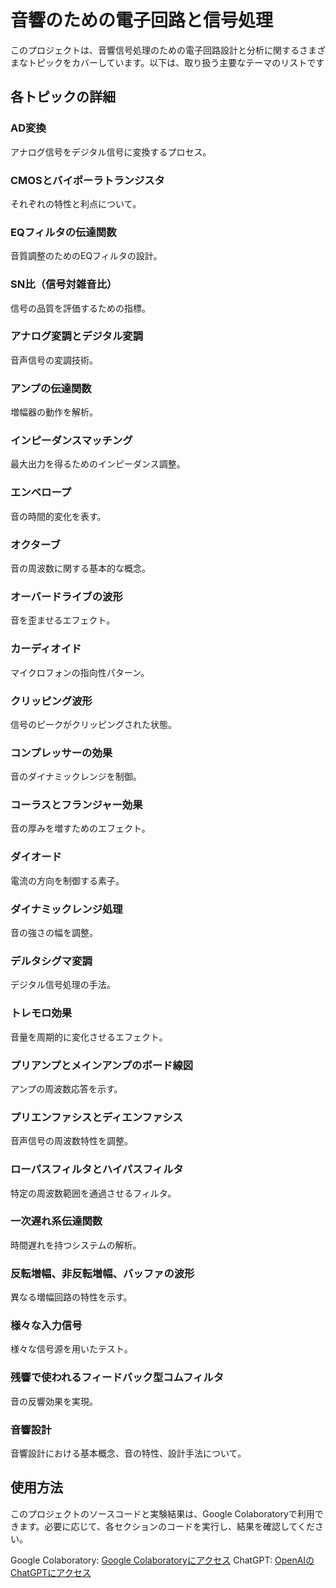 
# 音響のための電子回路と信号処理
このプロジェクトは、音響信号処理のための電子回路設計と分析に関するさまざまなトピックをカバーしています。以下は、取り扱う主要なテーマのリストです

## 各トピックの詳細
### AD変換
アナログ信号をデジタル信号に変換するプロセス。

### CMOSとバイポーラトランジスタ
それぞれの特性と利点について。

### EQフィルタの伝達関数
音質調整のためのEQフィルタの設計。

### SN比（信号対雑音比）
信号の品質を評価するための指標。

### アナログ変調とデジタル変調
音声信号の変調技術。

### アンプの伝達関数
増幅器の動作を解析。

### インピーダンスマッチング
最大出力を得るためのインピーダンス調整。

### エンベロープ
音の時間的変化を表す。

### オクターブ
音の周波数に関する基本的な概念。

### オーバードライブの波形
音を歪ませるエフェクト。

### カーディオイド
マイクロフォンの指向性パターン。

### クリッピング波形
信号のピークがクリッピングされた状態。

### コンプレッサーの効果
音のダイナミックレンジを制御。

### コーラスとフランジャー効果
音の厚みを増すためのエフェクト。

### ダイオード
電流の方向を制御する素子。

### ダイナミックレンジ処理
音の強さの幅を調整。

### デルタシグマ変調
デジタル信号処理の手法。

### トレモロ効果
音量を周期的に変化させるエフェクト。

### プリアンプとメインアンプのボード線図
アンプの周波数応答を示す。

### プリエンファシスとディエンファシス
音声信号の周波数特性を調整。

### ローパスフィルタとハイパスフィルタ
特定の周波数範囲を通過させるフィルタ。

### 一次遅れ系伝達関数
時間遅れを持つシステムの解析。

### 反転増幅、非反転増幅、バッファの波形
異なる増幅回路の特性を示す。

### 様々な入力信号
様々な信号源を用いたテスト。

### 残響で使われるフィードバック型コムフィルタ
音の反響効果を実現。

### 音響設計
音響設計における基本概念、音の特性、設計手法について。

## 使用方法
このプロジェクトのソースコードと実験結果は、Google Colaboratoryで利用できます。必要に応じて、各セクションのコードを実行し、結果を確認してください。

Google Colaboratory: [Google Colaboratoryにアクセス](https://colab.research.google.com/)
ChatGPT: [OpenAIのChatGPTにアクセス](https://chat.openai.com/)
